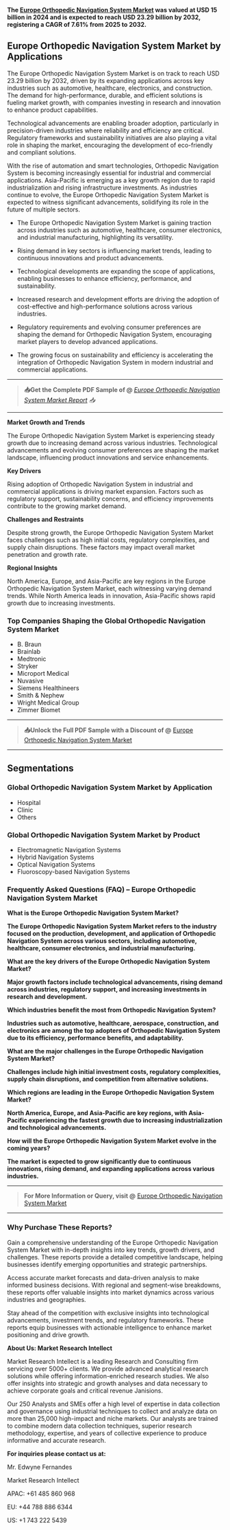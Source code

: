 <p><strong>The <a href="https://www.marketresearchintellect.com/download-sample/?rid=226177&amp;utm_source=Pulse-April-Europe&amp;utm_medium=852">Europe Orthopedic Navigation System Market</a> was valued at USD 15 billion in 2024 and is expected to reach USD 23.29 billion by 2032, registering a CAGR of 7.61% from 2025 to 2032.</strong></p><h2>Europe Orthopedic Navigation System Market by Applications&nbsp;</h2><p><p>The Europe Orthopedic Navigation System Market is on track to reach USD 23.29 billion by 2032, driven by its expanding applications across key industries such as automotive, healthcare, electronics, and construction. The demand for high-performance, durable, and efficient solutions is fueling market growth, with companies investing in research and innovation to enhance product capabilities.</p><p>Technological advancements are enabling broader adoption, particularly in precision-driven industries where reliability and efficiency are critical. Regulatory frameworks and sustainability initiatives are also playing a vital role in shaping the market, encouraging the development of eco-friendly and compliant solutions.</p><p>With the rise of automation and smart technologies, Orthopedic Navigation System is becoming increasingly essential for industrial and commercial applications. Asia-Pacific is emerging as a key growth region due to rapid industrialization and rising infrastructure investments. As industries continue to evolve, the Europe Orthopedic Navigation System Market is expected to witness significant advancements, solidifying its role in the future of multiple sectors.</p></p><ul><li><p>The Europe Orthopedic Navigation System Market is gaining traction across industries such as automotive, healthcare, consumer electronics, and industrial manufacturing, highlighting its versatility.</p></li><li><p>Rising demand in key sectors is influencing market trends, leading to continuous innovations and product advancements.</p></li><li><p>Technological developments are expanding the scope of applications, enabling businesses to enhance efficiency, performance, and sustainability.</p></li><li><p>Increased research and development efforts are driving the adoption of cost-effective and high-performance solutions across various industries.</p></li><li><p>Regulatory requirements and evolving consumer preferences are shaping the demand for Orthopedic Navigation System, encouraging market players to develop advanced applications.</p></li><li><p>The growing focus on sustainability and efficiency is accelerating the integration of Orthopedic Navigation System in modern industrial and commercial applications.</p></li></ul><hr /><blockquote><p><strong><span class="font-[700]">📥Get the Complete PDF Sample of @ </span></strong><em><span class="font-[700]"><a href="https://www.marketresearchintellect.com/download-sample/?rid=226177&amp;utm_source=Pulse-April-Europe&amp;utm_medium=852" target="_blank" data-tracking-control-name="article-ssr-frontend-pulse_little-text-block" data-tracking-will-navigate="" data-test-link="">Europe Orthopedic Navigation System Market Report</a>&nbsp;📥</span></em></p></blockquote><hr /><p class="" data-start="77" data-end="360"><strong data-start="77" data-end="105">Market Growth and Trends</strong></p><p class="" data-start="77" data-end="360">The Europe Orthopedic Navigation System Market is experiencing steady growth due to increasing demand across various industries. Technological advancements and evolving consumer preferences are shaping the market landscape, influencing product innovations and service enhancements.</p><p class="" data-start="362" data-end="606"><strong data-start="362" data-end="377">Key Drivers</strong></p><p class="" data-start="362" data-end="606">Rising adoption of Orthopedic Navigation System in industrial and commercial applications is driving market expansion. Factors such as regulatory support, sustainability concerns, and efficiency improvements contribute to the growing market demand.</p><p class="" data-start="608" data-end="849"><strong data-start="608" data-end="637">Challenges and Restraints</strong></p><p class="" data-start="608" data-end="849">Despite strong growth, the Europe Orthopedic Navigation System Market faces challenges such as high initial costs, regulatory complexities, and supply chain disruptions. These factors may impact overall market penetration and growth rate.</p><p class="" data-start="851" data-end="1095"><strong data-start="851" data-end="872">Regional Insights</strong></p><p class="" data-start="851" data-end="1095">North America, Europe, and Asia-Pacific are key regions in the Europe Orthopedic Navigation System Market, each witnessing varying demand trends. While North America leads in innovation, Asia-Pacific shows rapid growth due to increasing investments.</p><p><h3>Top Companies Shaping the Global Orthopedic Navigation System Market </h3><ul><li>B. Braun</li><li>Brainlab</li><li>Medtronic</li><li>Stryker</li><li>Microport Medical</li><li>Nuvasive</li><li>Siemens Healthineers</li><li>Smith & Nephew</li><li>Wright Medical Group</li><li>Zimmer Biomet</li></ul></p><hr /><blockquote><p><strong>📥Unlock the Full PDF Sample with a Discount of @</strong> <a href="https://www.marketresearchintellect.com/ask-for-discount/?rid=226177&amp;utm_source=Pulse-April-Europe&amp;utm_medium=852">Europe Orthopedic Navigation System Market</a></p></blockquote><hr /><p><h2>Segmentations</h2><h3>Global Orthopedic Navigation System Market by Application</h3><ul><li>Hospital</li><li>Clinic</li><li>Others</li></ul><h3>Global Orthopedic Navigation System Market by Product</h3><ul><li>Electromagnetic Navigation Systems</li><li>Hybrid Navigation Systems</li><li>Optical Navigation Systems</li><li>Fluoroscopy-based Navigation Systems</li></ul></p><h3><strong>Frequently Asked Questions (FAQ) &ndash; Europe Orthopedic Navigation System Market</strong></h3><p><strong>What is the Europe Orthopedic Navigation System Market?</strong></p><p><strong>The Europe Orthopedic Navigation System Market refers to the industry focused on the production, development, and application of Orthopedic Navigation System across various sectors, including automotive, healthcare, consumer electronics, and industrial manufacturing.</strong></p><p><strong>What are the key drivers of the Europe Orthopedic Navigation System Market?</strong></p><p><strong>Major growth factors include technological advancements, rising demand across industries, regulatory support, and increasing investments in research and development.</strong></p><p><strong>Which industries benefit the most from Orthopedic Navigation System?</strong></p><p><strong>Industries such as automotive, healthcare, aerospace, construction, and electronics are among the top adopters of Orthopedic Navigation System due to its efficiency, performance benefits, and adaptability.</strong></p><p><strong>What are the major challenges in the Europe Orthopedic Navigation System Market?</strong></p><p><strong>Challenges include high initial investment costs, regulatory complexities, supply chain disruptions, and competition from alternative solutions.</strong></p><p><strong>Which regions are leading in the Europe Orthopedic Navigation System Market?</strong></p><p><strong>North America, Europe, and Asia-Pacific are key regions, with Asia-Pacific experiencing the fastest growth due to increasing industrialization and technological advancements.</strong></p><p><strong>How will the Europe Orthopedic Navigation System Market evolve in the coming years?</strong></p><p><strong>The market is expected to grow significantly due to continuous innovations, rising demand, and expanding applications across various industries.</strong></p><hr /><blockquote><p><span class="font-[700]"><strong>For More Information or Query, visit&nbsp;@</strong>&nbsp;</span><span class="font-[700]"><a href="https://www.marketresearchintellect.com/product/global-orthopedic-navigation-system-market-size-and-forecast/?utm_source=Linkedin&utm_medium=852" target="_blank" data-tracking-control-name="article-ssr-frontend-pulse_little-text-block" data-tracking-will-navigate="" data-test-link="">Europe Orthopedic Navigation System Market</a></span></p></blockquote><hr /><h3><strong data-start="0" data-end="31">Why Purchase These Reports?</strong></h3><p class="" data-start="35" data-end="297">Gain a comprehensive understanding of the Europe Orthopedic Navigation System Market with in-depth insights into key trends, growth drivers, and challenges. These reports provide a detailed competitive landscape, helping businesses identify emerging opportunities and strategic partnerships.</p><p class="" data-start="299" data-end="540">Access accurate market forecasts and data-driven analysis to make informed business decisions. With regional and segment-wise breakdowns, these reports offer valuable insights into market dynamics across various industries and geographies.</p><p class="" data-start="542" data-end="784">Stay ahead of the competition with exclusive insights into technological advancements, investment trends, and regulatory frameworks. These reports equip businesses with actionable intelligence to enhance market positioning and drive growth.</p><p><strong><span class="font-[700]">About Us: Market Research Intellect</span></strong></p><p><span class="">Market Research Intellect is a leading Research and Consulting firm servicing over 5000+ clients. We provide advanced analytical research solutions while offering information-enriched research studies.&nbsp;</span>We also offer insights into strategic and growth analyses and data necessary to achieve corporate goals and critical revenue Janisions.</p><p><span class="">Our 250 Analysts and SMEs offer a high level of expertise in data collection and governance using industrial techniques to collect and analyze data on more than 25,000 high-impact and niche markets. Our analysts are trained to combine modern data collection techniques, superior research methodology, expertise, and years of collective experience to produce informative and accurate research.</span></p><p><strong>For inquiries please contact us at:</strong></p><p>Mr. Edwyne Fernandes</p><p>Market Research Intellect</p><p>APAC: +61 485 860 968</p><p>EU: +44 788 886 6344</p><p>US: +1 743 222 5439</p>